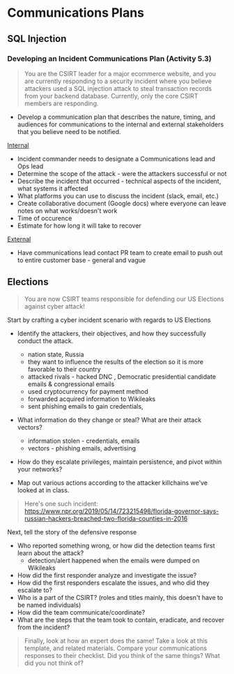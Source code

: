 # Communications Plans

## SQL Injection 
### Developing an Incident Communications Plan (Activity 5.3)
 > You are the CSIRT leader for a major ecommerce website, and you are currently responding to a security incident where you believe attackers used a SQL injection attack to steal transaction records from your backend database. Currently, only the core CSIRT members are responding. 

* Develop a communication plan that describes the nature, timing, and audiences for communications to the internal and external stakeholders that you believe need to be notified.

<u>Internal</u>
* Incident commander needs to designate a Communications lead and Ops lead
* Determine the scope of the attack - were the attackers successful or not
* Describe the incident that occurred - technical aspects of the incident, what systems it affected
* What platforms you can use to discuss the incident (slack, email, etc.)
* Create collaborative document (Google docs) where everyone can leave notes on what works/doesn't work
* Time of occurence 
* Estimate for how long it will take to recover

<u>External</u>
* Have communications lead contact PR team to create email to push out to entire customer base - general and vague 

## Elections
> You are now CSIRT teams responsible for defending our US Elections against cyber attack!

Start by crafting a cyber incident scenario with regards to US Elections
* Identify the attackers, their objectives, and how they successfully conduct the attack. 
  * nation state, Russia
  * they want to influence the results of the election so it is more favorable to their country
  * attacked rivals - hacked DNC , Democratic presidential candidate emails & congressional emails
  * used cryptocurrency for payment method
  * forwarded acquired information to Wikileaks
  * sent phishing emails to gain credentials,
* What information do they change or steal? What are their attack vectors? 
  * information stolen - credentials, emails
  * vectors - phishing emails, advertising
* How do they escalate privileges, maintain persistence, and pivot within your networks? 

* Map out various actions according to the attacker killchains we've looked at in class.

> Here's one such incident: https://www.npr.org/2019/05/14/723215498/florida-governor-says-russian-hackers-breached-two-florida-counties-in-2016

Next, tell the story of the defensive response
* Who reported something wrong, or how did the detection teams first learn about the attack?
  * detection/alert happened when the emails were dumped on Wikileaks
* How did the first responder analyze and investigate the issue?
* How did the first responders escalate the issues, and who did they escalate to?
* Who is a part of the CSIRT? (roles and titles mainly, this doesn't have to be named individuals)
* How did the team communicate/coordinate?
* What are the steps that the team took to contain, eradicate, and recover from the incident?

> Finally, look at how an expert does the same!
Take a look at this template, and related materials. Compare your communications responses to their checklist. Did you think of the same things? What did you not think of?
